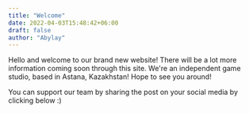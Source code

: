 ```yaml
---
title: "Welcome"
date: 2022-04-03T15:48:42+06:00
draft: false
author: "Abylay"
---
```


Hello and welcome to our brand new website! There will be a lot more information coming soon through this site. 
We're an independent game studio, based in Astana, Kazakhstan!
Hope to see you around! 


You can support our team by sharing the post on your social media by clicking below :)

